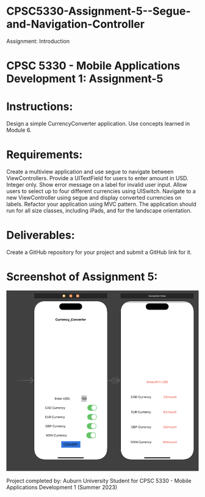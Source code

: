 # CPSC5330-Assignment-5--Segue-and-Navigation-Controller

Assignment: Introduction

# CPSC 5330 - Mobile Applications Development 1: Assignment-5

# Instructions:
Design a simple CurrencyConverter application. Use concepts learned in Module 6.

# Requirements:
Create a multiview application and use segue to navigate between ViewControllers.
Provide a UITextField for users to enter amount in USD. Integer only. Show error message on a label for invalid user input.
Allow users to select up to four different currencies using UISwitch. Navigate to a new ViewController using segue and display converted currencies on labels.
Refactor your application using MVC pattern.
The application should run for all size classes, including iPads, and for the landscape orientation.

# Deliverables:
Create a GitHub repository for your project and submit a GitHub link for it.

# Screenshot of Assignment 5:

<img src="https://github.com/thompln83/CPSC5300-Assignment-5--Segue-and-Navigation/blob/3a5ec89230bcb86c7f24ca9602d66ba63de824ce/Currency_Converter_M5/Docs/Screenshot%202023-06-23%20at%2010.28.42%20PM.png">

Project completed by: Auburn University Student for CPSC 5330 - Mobile Applications Development 1 (Summer 2023)
